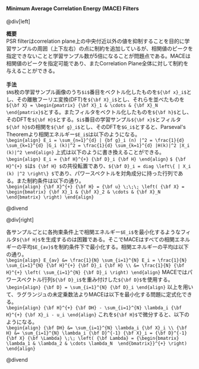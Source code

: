 #### Minimum Average Correlation Energy (MACE) Filters

@div[left]

__概要__<br>
PSR filterはcorrelation plane上の中央付近以外の値を抑制することを目的に学習サンプルの周囲（上下左右）の点に制約を追加しているが、相関値のピークを指定できないことと学習サンプル数が5倍になることが問題点である。MACEは相関値のピークを指定可能であり、またCorrelation Plane全体に対して制約を与えることができる。<br>
<br>
__手法__<br>
`$N$`枚の学習サンプル画像のうち`$i$`番目をベクトル化したものを`${\bf x}_i$`とし、その離散フーリエ変換(DFT)を`${\bf X}_i$`とし、それらを並べたものを`${\bf X} = \begin{pmatrix} {\bf X}_1 & \cdots & {\bf X}_N \end{pmatrix}$`とする。またフィルタをベクトル化したものを`${\bf h}$`とし、そのDFTを`${\bf H}$`とする。`$i$`番目の学習サンプル`${\bf x}$`とフィルタ`${\bf h}$`の相関を`${\bf g}_i$`とし、そのDFTを`$G_i$`とすると、Parseval's Theoremより相関エネルギー`$E_i$`は以下のようになる。<br>
`\begin{align} E_i = \sum_{n=1}^{d} | {bf g}_i (n) |^2 = \frac{1}{d} \sum_{k=1}^{d} |G_i (k)|^2 = \frac{1}{d} \sum_{k=1}^{d} |H(k)|^2 |X_i (k)|^2 \end{align}`
上式は以下のように書き換えることができる。<br>
`\begin{align} E_i = {\bf H}^{+} {\bf D}_i {\bf H} \end{align}`
`$ {\bf H}^{+} $`は`$ {\bf H} $`の共役転置であり、`${\bf D}_i = diag \left\{ | X_i (k) |^2 \right\} $`であり、パワースペクトルを対角成分に持った行列である。また制約条件は以下の通り。<br>
`\begin{align} {\bf X}^{+} {\bf H} = {\bf u} \;\;\; \left( {\bf X} = \begin{bmatrix} {\bf X}_1 & {\bf X}_2 & \cdots & {\bf X}_N \end{bmatrix} \right) \end{align}`

@divend

@div[right]

各サンプルごとに各拘束条件上で相関エネルギー`$E_i$`を最小化するようなフィルタ`${\bf H}$`を生成するのは困難である。そこでMACEはすべての相関エネルギーの平均`$E_{av}$`を制約条件下で最小化する。相関エネルギーの平均は以下の通り。<br>
`\begin{align} E_{av} &= \frac{1}{N} \sum_{i=1}^{N} E_i = \frac{1}{N} \sum_{i=1}^{N} {\bf H}^{+} {\bf D}_i {\bf H} \\ &= \frac{1}{N} {\bf H}^{+} \left( \sum_{i=1}^{N} {\bf D}_i \right) \end{align}`
MACEではパワースペクトル行列`${\bf D}_i$`を重み付けした`${\bf D}$`を使用する。<br>
`\begin{align} {\bf D} = \sum_{i=1}^{N} {\bf D}_i \end{align}`
以上を用いて、ラグランジュの未定乗数法よりMACEは以下を最小化する問題に定式化できる。<br>
`\begin{align} {\bf H}^{+} {\bf DH} - \sum_{i=1}^{N} \lambda_i {\bf H}^{+} {\bf X}_i - u_i \end{align}`
これを`${\bf H}$`で微分すると、以下のようになる。<br>
`\begin{align} {\bf DH} &= \sum_{i=1}^{N} \lambda_i {\bf X}_i \\ {\bf H} &= \sum_{i=1}^{N} \lambda_i {\bf D}^{-1} {\bf X}_i = {\bf D}^{-1} {\bf X} {\bf \Lambda} \;\; \left( {\bf Lambda} = {\begin{bmatrix} \lambda_1 & \lambda_2 & \cdots \lambda_N  \end{bmatrix}}^{+} \right) \end{align}`

@divend

